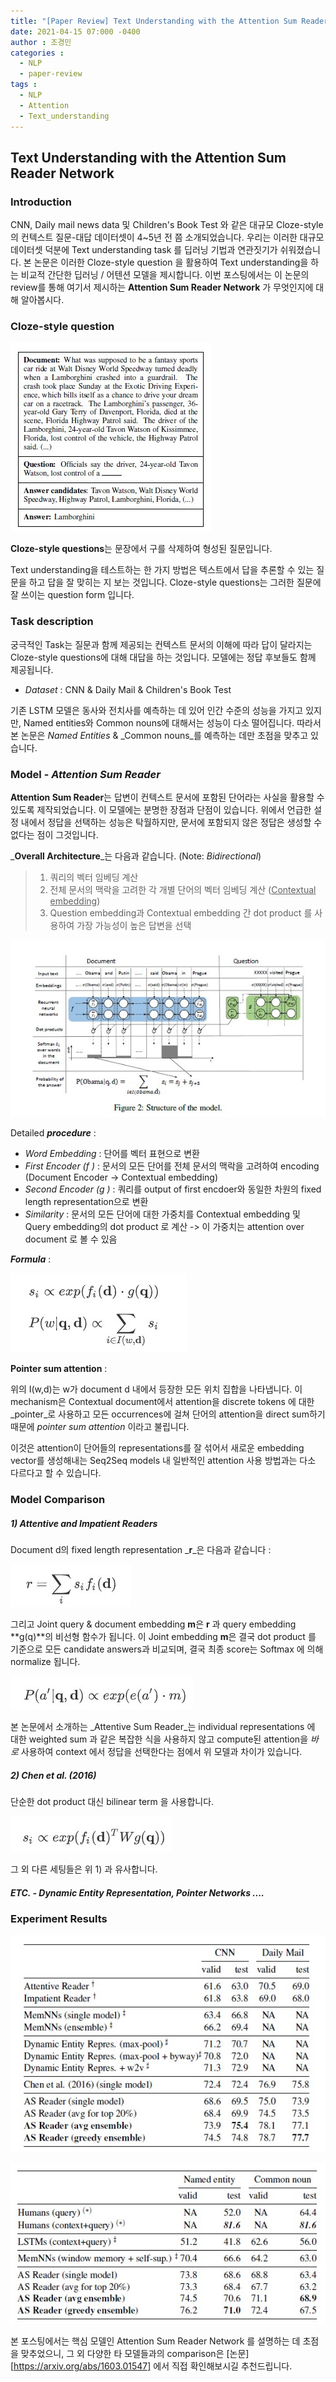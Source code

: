 ```yaml
---
title: "[Paper Review] Text Understanding with the Attention Sum Reader Network"
date: 2021-04-15 07:000 -0400
author : 조경민
categories :
  - NLP
  - paper-review
tags :
  - NLP
  - Attention
  - Text_understanding
---
```


## Text Understanding with the Attention Sum Reader Network



### Introduction

CNN, Daily mail news data 및 Children's Book Test 와 같은 대규모 Cloze-style 의 컨텍스트 질문-대답 데이터셋이 4~5년 전 쯤 소개되었습니다. 우리는 이러한 대규모 데이터셋 덕분에 Text understanding task 를 딥러닝 기법과 연관짓기가 쉬워졌습니다. 본 논문은 이러한 Cloze-style question 을 활용하여 Text understanding을 하는 비교적 간단한 딥러닝 / 어텐션 모델을 제시합니다. 이번 포스팅에서는 이 논문의 review를 통해 여기서 제시하는 **Attention Sum Reader Network** 가 무엇인지에 대해 알아봅시다.



### Cloze-style question

![cloze_style](/assets/2021-03-23-cloze_style.jpg)

**Cloze-style questions**는 문장에서 구를 삭제하여 형성된 질문입니다.

Text understanding을 테스트하는 한 가지 방법은 텍스트에서 답을 추론할 수 있는 질문을 하고 답을 잘 맞히는 지 보는 것입니다. Cloze-style questions는 그러한 질문에 잘 쓰이는 question form 입니다.



### Task description

궁극적인 Task는 질문과 함께 제공되는 컨텍스트 문서의 이해에 따라 답이 달라지는 Cloze-style questions에 대해 대답을 하는 것입니다. 모델에는 정답 후보들도 함께 제공됩니다.

- _Dataset_ : CNN & Daily Mail & Children's Book Test

기존 LSTM 모델은 동사와 전치사를 예측하는 데 있어 인간 수준의 성능을 가지고 있지만, Named entities와 Common nouns에 대해서는 성능이 다소 떨어집니다. 따라서 본 논문은 _Named Entities_ & _Common nouns_를 예측하는 데만 초점을 맞추고 있습니다.



### Model - _Attention Sum Reader_

**Attention Sum Reader**는 답변이 컨텍스트 문서에 포함된 단어라는 사실을 활용할 수 있도록 제작되었습니다. 이 모델에는 분명한 장점과 단점이 있습니다. 위에서 언급한 설정 내에서 정답을 선택하는 성능은 탁월하지만, 문서에 포함되지 않은 정답은 생성할 수 없다는 점이 그것입니다.

_**Overall Architecture**_는 다음과 같습니다. (Note: _Bidirectional_)

> 1. 쿼리의 벡터 임베딩 계산
> 2. 전체 문서의 맥락을 고려한 각 개별 단어의 벡터 임베딩 계산 (<u>Contextual embedding</u>)
> 3. Question embedding과 Contextual embedding 간 dot product 를 사용하여 가장 가능성이 높은 답변을 선택

![structure](/assets/2021-03-23-structure.jpg)

Detailed **_procedure_** :

- _Word Embedding_ : 단어를 벡터 표현으로 변환
- _First Encoder (f )_ : 문서의 모든 단어를 전체 문서의 맥락을 고려하여 encoding (Document Encoder -> Contextual embedding)
- _Second Encoder (g )_ : 쿼리를 output of first encdoer와 동일한 차원의 fixed length representation으로 변환
-  _Similarity_ : 문서의 모든 단어에 대한 가중치를 Contextual embedding 및 Query embedding의 dot product 로 계산 -> 이 가중치는 attention over document 로 볼 수 있음



_**Formula**_ :

![eq1](/assets/2021-03-23-eq1.jpg)



**Pointer sum attention** :

위의 I(w,d)는 w가 document d 내에서 등장한 모든 위치 집합을 나타냅니다. 이 mechanism은 Contextual document에서 attention을 discrete tokens 에 대한 _pointer_로 사용하고 모든 occurrences에 걸쳐 단어의 attention을 direct sum하기 때문에 _pointer sum attention_ 이라고 불립니다.

이것은 attention이 단어들의 representations를 잘 섞어서 새로운 embedding vector를 생성해내는 Seq2Seq models 내 일반적인 attention 사용 방법과는 다소 다르다고 할 수 있습니다.



### Model Comparison

##### 1) Attentive and Impatient Readers

Document d의 fixed length representation _**r**_은 다음과 같습니다 :

![eq2](/assets/2021-03-23-eq2.jpg)

그리고 Joint query & document embedding **m**은 **r** 과 query embedding **g(q)**의 비선형 함수가 됩니다. 이 Joint embedding **m**은 결국 dot product 를 기준으로 모든 candidate answers과 비교되며, 결국 최종 score는 Softmax 에 의해 normalize 됩니다.

![eq3](/assets/2021-03-23-eq3.jpg)

본 논문에서 소개하는 _Attentive Sum Reader_는 individual representations 에 대한 weighted sum 과 같은 복잡한 식을 사용하지 않고 compute된 attention을 _바로_ 사용하여 context 에서 정답을 선택한다는 점에서 위 모델과 차이가 있습니다.



##### 2) Chen et al. (2016)

단순한 dot product 대신 bilinear term 을 사용합니다.

![eq4](/assets/2021-03-23-eq4.jpg)

그 외 다른 세팅들은 위 1) 과 유사합니다.



##### ETC. - Dynamic Entity Representation, Pointer Networks ....


### Experiment Results
![ASR_result](/assets/ASR_result.jpg)

![ASR_result2](/assets/ASR_result2.jpg)



본 포스팅에서는 핵심 모델인 Attention Sum Reader Network 를 설명하는 데 초점을 맞추었으니, 그 외 다양한 타 모델들과의 comparison은 [논문][https://arxiv.org/abs/1603.01547] 에서 직접 확인해보시길 추천드립니다. 

